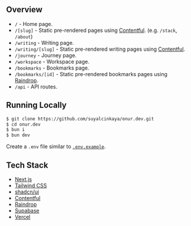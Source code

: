 ## Overview

- `/` - Home page.
- `/[slug]` - Static pre-rendered pages using [Contentful](https://www.contentful.com). (e.g. `/stack`, `/about`)
- `/writing` - Writing page.
- `/writing/[slug]` - Static pre-rendered writing pages using [Contentful](https://www.contentful.com).
- `/journey` - Journey page.
- `/workspace` - Workspace page.
- `/bookmarks` - Bookmarks page.
- `/bookmarks/[id]` - Static pre-rendered bookmarks pages using [Raindrop](https://raindrop.io/).
- `/api` - API routes.

## Running Locally

```bash
$ git clone https://github.com/suyalcinkaya/onur.dev.git
$ cd onur.dev
$ bun i
$ bun dev
```

Create a `.env` file similar to [`.env.example`](https://github.com/suyalcinkaya/onur.dev/blob/master/.env.example).

## Tech Stack

- [Next.js](https://nextjs.org)
- [Tailwind CSS](https://tailwindcss.com)
- [shadcn/ui](https://ui.shadcn.com)
- [Contentful](https://www.contentful.com)
- [Raindrop](https://raindrop.io)
- [Supabase](https://supabase.com)
- [Vercel](https://vercel.com)